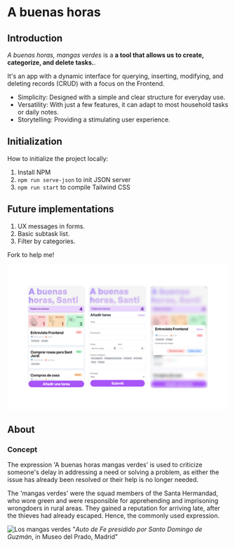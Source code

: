 # A buenas horas

## Introduction
*A buenas horas, mangas verdes* is a **a tool that allows us to create, categorize, and delete tasks.**.

It's an app with a dynamic interface for querying, inserting, modifying, and deleting records (CRUD) with a focus on the Frontend.

- Simplicity: Designed with a simple and clear structure for everyday use.
- Versatility: With just a few features, it can adapt to most household tasks or daily notes.
- Storytelling: Providing a stimulating user experience.

## Initialization
How to initialize the project locally:

1. Install NPM
2. <code>npm run serve-json</code> to init JSON server
3. <code>npm run start</code> to compile Tailwind CSS


## Future implementations
1. UX messages in forms.
2. Basic subtask list.
3. Filter by categories.

Fork to help me!

![App](https://raw.githubusercontent.com/sanzdecastro/a-buenas-horas/main/assets/images/cover.jpg)

## About
### Concept

The expression 'A buenas horas mangas verdes' is used to criticize someone's delay in addressing a need or solving a problem, as either the issue has already been resolved or their help is no longer needed.

The 'mangas verdes' were the squad members of the Santa Hermandad, who wore green and were responsible for apprehending and imprisoning wrongdoers in rural areas. They gained a reputation for arriving late, after the thieves had already escaped. Hence, the commonly used expression.

![Los mangas verdes](https://fotografias.larazon.es/clipping/cmsimages01/2023/04/21/A679B334-308A-4E32-8F64-A4CA77E8B06B/auto-presidido-santo-domingo-guzman-donde-aprecia-soldado-santa-hermandad_98.jpg?crop=1036,583,x0,y0&width=1900&height=1069&optimize=low&format=webply") "*Auto de Fe presidido por Santo Domingo de Guzmán*, in Museo del Prado, Madrid"
